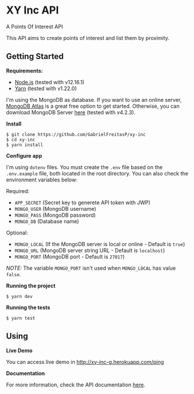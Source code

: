 # XY Inc API

A Points Of Interest API

This API aims to create points of interest and list them by proximity.

## Getting Started

**Requirements:**

  - [Node.js](https://nodejs.org/) (tested with v12.16.1)
  - [Yarn](https://classic.yarnpkg.com/en/docs/install#windows-stable) (tested with v1.22.0)    

I'm using the MongoDB as database. If you want to use an online server, [MongoDB Atlas](https://www.mongodb.com/cloud/atlas) 
is a great free option to get started. 
Otherwise, you can download MongoDB Server [here](https://www.mongodb.com/download-center/community) (tested with v4.2.3).

**Install**

    $ git clone https://github.com/GabrielFreitasP/xy-inc
    $ cd xy-inc
    $ yarn install

**Configure app**

I'm using `dotenv` files. You must create the `.env` file based on the `.env.example` 
file, both located in the root directory. You can also check the environment variables 
below:

Required:

  - `APP_SECRET` (Secret key to generete API token with JWP)
  - `MONGO_USER` (MongoDB username)
  - `MONGO_PASS` (MongoDB password)
  - `MONGO_DB` (Database name)

Optional:

  - `MONGO_LOCAL` (If the MongoDB server is local or online - Default is `true`)
  - `MONGO_URL` (MongoDB server string URL - Default is `localhost`)
  - `MONGO_PORT` (MongoDB port - Default is `27017`)

_NOTE:_ The variable `MONGO_PORT` isn't used when `MONGO_LOCAL` has value `false`.

**Running the project**

    $ yarn dev

**Running the tests**

    $ yarn test

## Using

**Live Demo**

You can access live demo in http://xy-inc-g.herokuapp.com/ping

**Documentation**

For more information, check the API documentation [here](https://app.swaggerhub.com/apis-docs/GabrielFreitasP/XYInc/1.0.0-oas3).
